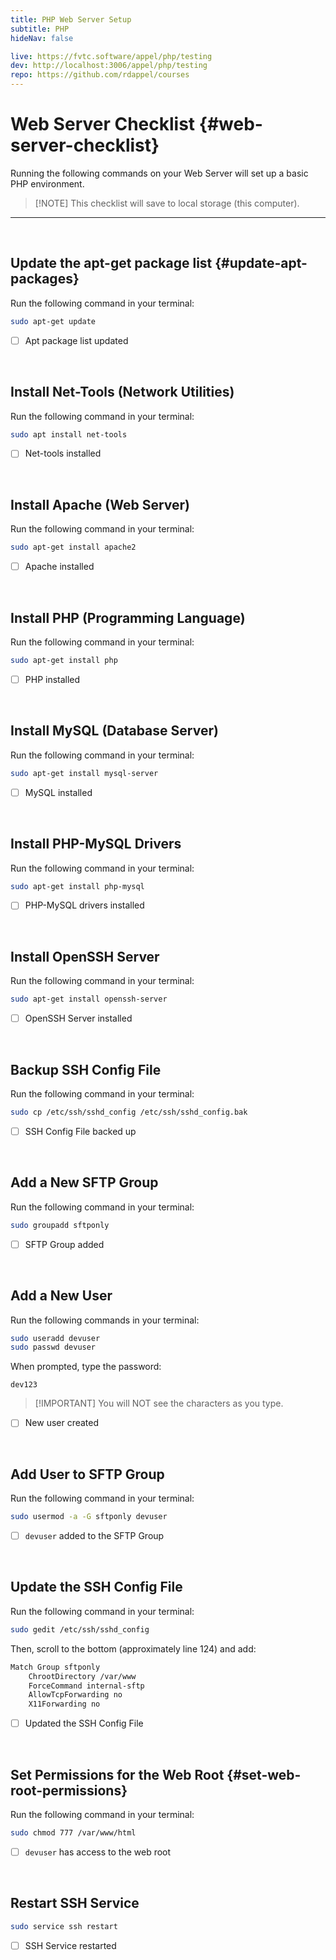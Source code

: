 ```yaml
---
title: PHP Web Server Setup
subtitle: PHP
hideNav: false

live: https://fvtc.software/appel/php/testing
dev: http://localhost:3006/appel/php/testing
repo: https://github.com/rdappel/courses
---
```


# Web Server Checklist {#web-server-checklist}

Running the following commands on your Web Server will set up a basic PHP environment. 

> [!NOTE] This checklist will save to local storage (this computer).

---

<br>

## Update the apt-get package list {#update-apt-packages}

Run the following command in your terminal:

```bash
sudo apt-get update
```

<div class="checklist localstore">

- [ ] Apt package list updated

</div><br>

## Install Net-Tools (Network Utilities)

Run the following command in your terminal:

```bash
sudo apt install net-tools
```

<div class="checklist localstore">

- [ ] Net-tools installed

</div><br>

## Install Apache (Web Server)

Run the following command in your terminal:

```bash
sudo apt-get install apache2
```

<div class="checklist localstore">

- [ ] Apache installed

</div><br>


## Install PHP (Programming Language)

Run the following command in your terminal:

```bash
sudo apt-get install php
```

<div class="checklist localstore">

- [ ] PHP installed

</div><br>


## Install MySQL (Database Server)

Run the following command in your terminal:

```bash
sudo apt-get install mysql-server
```

<div class="checklist localstore">

- [ ] MySQL installed

</div><br>


## Install PHP-MySQL Drivers

Run the following command in your terminal:

```bash
sudo apt-get install php-mysql
```

<div class="checklist localstore">

- [ ] PHP-MySQL drivers installed

</div><br>


## Install OpenSSH Server

Run the following command in your terminal:

```bash
sudo apt-get install openssh-server
```

<div class="checklist localstore">

- [ ] OpenSSH Server installed

</div><br>


## Backup SSH Config File

Run the following command in your terminal:

```bash
sudo cp /etc/ssh/sshd_config /etc/ssh/sshd_config.bak
```

<div class="checklist localstore">

- [ ] SSH Config File backed up

</div><br>


## Add a New SFTP Group

Run the following command in your terminal:

```bash
sudo groupadd sftponly
```

<div class="checklist localstore">

- [ ] SFTP Group added

</div><br>


## Add a New User

Run the following commands in your terminal:

```bash
sudo useradd devuser
sudo passwd devuser
```

When prompted, type the password:

```
dev123
```

> [!IMPORTANT] You will NOT see the characters as you type.

<div class="checklist localstore">

- [ ] New user created

</div><br>


## Add User to SFTP Group

Run the following command in your terminal:

```bash
sudo usermod -a -G sftponly devuser
```

<div class="checklist localstore">

- [ ] `devuser` added to the SFTP Group

</div><br>


## Update the SSH Config File

Run the following command in your terminal:

```bash
sudo gedit /etc/ssh/sshd_config
```

Then, scroll to the bottom (approximately line 124) and add:

```bash
Match Group sftponly
    ChrootDirectory /var/www
    ForceCommand internal-sftp
    AllowTcpForwarding no
    X11Forwarding no
```

<div class="checklist localstore">

- [ ] Updated the SSH Config File

</div><br>


## Set Permissions for the Web Root {#set-web-root-permissions}

Run the following command in your terminal:

```bash
sudo chmod 777 /var/www/html
```

<div class="checklist localstore">

- [ ] `devuser` has access to the web root

</div><br>


## Restart SSH Service

```bash
sudo service ssh restart
```

<div class="checklist localstore">

- [ ] SSH Service restarted

</div>
